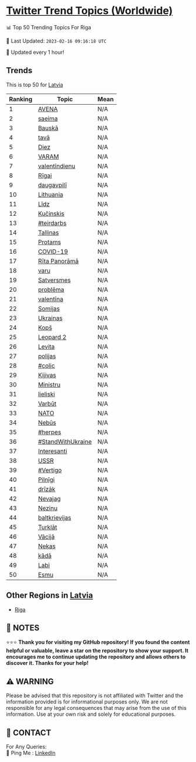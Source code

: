 [Twitter Trend Topics (Worldwide)](https://github.com/ErcinDedeoglu/Twitter-Trend-Topics)
==========


📊 Top 50 Trending Topics For Riga

📆 Last Updated: `2023-02-16 09:16:18 UTC`

🔧 Updated every 1 hour!


## Trends

This is top 50 for [Latvia](</Latvia>)

| Ranking | Topic | Mean |
| ------- | ------------ | ------------ |
| 1 | [AVENA](http://twitter.com/search?q=AVENA) | N/A |
| 2 | [saeima](http://twitter.com/search?q=saeima) | N/A |
| 3 | [Bauskā](http://twitter.com/search?q=Bausk%c4%81) | N/A |
| 4 | [tavā](http://twitter.com/search?q=tav%c4%81) | N/A |
| 5 | [Diez](http://twitter.com/search?q=Diez) | N/A |
| 6 | [VARAM](http://twitter.com/search?q=VARAM) | N/A |
| 7 | [valentīndienu](http://twitter.com/search?q=valent%c4%abndienu) | N/A |
| 8 | [Rīgai](http://twitter.com/search?q=R%c4%abgai) | N/A |
| 9 | [daugavpilī](http://twitter.com/search?q=daugavpil%c4%ab) | N/A |
| 10 | [Lithuania](http://twitter.com/search?q=Lithuania) | N/A |
| 11 | [Līdz](http://twitter.com/search?q=L%c4%abdz) | N/A |
| 12 | [Kučinskis](http://twitter.com/search?q=Ku%c4%8dinskis) | N/A |
| 13 | [#teirdarbs](http://twitter.com/search?q=%23teirdarbs) | N/A |
| 14 | [Tallinas](http://twitter.com/search?q=Tallinas) | N/A |
| 15 | [Protams](http://twitter.com/search?q=Protams) | N/A |
| 16 | [COVID-19](http://twitter.com/search?q=COVID-19) | N/A |
| 17 | [Rīta Panorāmā](http://twitter.com/search?q=R%c4%abta+Panor%c4%81m%c4%81) | N/A |
| 18 | [varu](http://twitter.com/search?q=varu) | N/A |
| 19 | [Satversmes](http://twitter.com/search?q=Satversmes) | N/A |
| 20 | [problēma](http://twitter.com/search?q=probl%c4%93ma) | N/A |
| 21 | [valentīna](http://twitter.com/search?q=valent%c4%abna) | N/A |
| 22 | [Somijas](http://twitter.com/search?q=Somijas) | N/A |
| 23 | [Ukrainas](http://twitter.com/search?q=Ukrainas) | N/A |
| 24 | [Kopš](http://twitter.com/search?q=Kop%c5%a1) | N/A |
| 25 | [Leopard 2](http://twitter.com/search?q=Leopard+2) | N/A |
| 26 | [Levita](http://twitter.com/search?q=Levita) | N/A |
| 27 | [polijas](http://twitter.com/search?q=polijas) | N/A |
| 28 | [#colic](http://twitter.com/search?q=%23colic) | N/A |
| 29 | [Kijivas](http://twitter.com/search?q=Kijivas) | N/A |
| 30 | [Ministru](http://twitter.com/search?q=Ministru) | N/A |
| 31 | [lieliski](http://twitter.com/search?q=lieliski) | N/A |
| 32 | [Varbūt](http://twitter.com/search?q=Varb%c5%abt) | N/A |
| 33 | [NATO](http://twitter.com/search?q=NATO) | N/A |
| 34 | [Nebūs](http://twitter.com/search?q=Neb%c5%abs) | N/A |
| 35 | [#herpes](http://twitter.com/search?q=%23herpes) | N/A |
| 36 | [#StandWithUkraine](http://twitter.com/search?q=%23StandWithUkraine) | N/A |
| 37 | [Interesanti](http://twitter.com/search?q=Interesanti) | N/A |
| 38 | [USSR](http://twitter.com/search?q=USSR) | N/A |
| 39 | [#Vertigo](http://twitter.com/search?q=%23Vertigo) | N/A |
| 40 | [Pilnīgi](http://twitter.com/search?q=Piln%c4%abgi) | N/A |
| 41 | [drīzāk](http://twitter.com/search?q=dr%c4%abz%c4%81k) | N/A |
| 42 | [Nevajag](http://twitter.com/search?q=Nevajag) | N/A |
| 43 | [Nezinu](http://twitter.com/search?q=Nezinu) | N/A |
| 44 | [baltkrievijas](http://twitter.com/search?q=baltkrievijas) | N/A |
| 45 | [Turklāt](http://twitter.com/search?q=Turkl%c4%81t) | N/A |
| 46 | [Vācijā](http://twitter.com/search?q=V%c4%81cij%c4%81) | N/A |
| 47 | [Nekas](http://twitter.com/search?q=Nekas) | N/A |
| 48 | [kādā](http://twitter.com/search?q=k%c4%81d%c4%81) | N/A |
| 49 | [Labi](http://twitter.com/search?q=Labi) | N/A |
| 50 | [Esmu](http://twitter.com/search?q=Esmu) | N/A |



## Other Regions in [Latvia](</Latvia>)

* [Riga](</Latvia/Riga.md>)



## 📝 NOTES

⭐⭐⭐ **Thank you for visiting my GitHub repository! If you found the content helpful or valuable, leave a star on the repository to show your support. It encourages me to continue updating the repository and allows others to discover it. Thanks for your help!**


## ⚠️ WARNING

Please be advised that this repository is not affiliated with Twitter and the information provided is for informational purposes only. We are not responsible for any legal consequences that may arise from the use of this information. Use at your own risk and solely for educational purposes.


## 📨 CONTACT

 For Any Queries:  
            🏓 Ping Me : [LinkedIn](https://www.linkedin.com/in/ercindedeoglu/)
